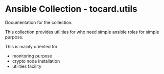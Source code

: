 # Ansible Collection - tocard.utils

Documentation for the collection.


This collection provides utilities for who need simple ansible roles for simple purpose.

This is mainly oriented for

- monitoring purpose
- crypto node installation
- utilities facility

